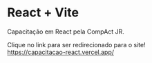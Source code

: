 # React + Vite

Capacitação em React pela CompAct JR.

Clique no link para ser redirecionado para o site!
<br>
<a href="https://capacitacao-react.vercel.app/" target="_blank">https://capacitacao-react.vercel.app/</a>
